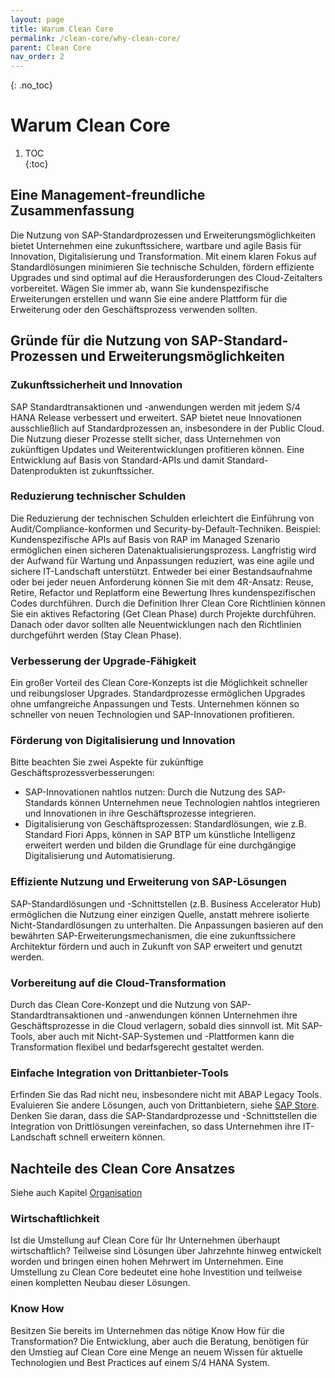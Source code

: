 ```yaml
---
layout: page
title: Warum Clean Core
permalink: /clean-core/why-clean-core/
parent: Clean Core
nav_order: 2
---
```


{: .no_toc}
# Warum Clean Core  

1. TOC  
{:toc}  

## Eine Management-freundliche Zusammenfassung  
Die Nutzung von SAP-Standardprozessen und Erweiterungsmöglichkeiten bietet Unternehmen eine zukunftssichere, wartbare und agile Basis für Innovation, Digitalisierung und Transformation. Mit einem klaren Fokus auf Standardlösungen minimieren Sie technische Schulden, fördern effiziente Upgrades und sind optimal auf die Herausforderungen des Cloud-Zeitalters vorbereitet. Wägen Sie immer ab, wann Sie kundenspezifische Erweiterungen erstellen und wann Sie eine andere Plattform für die Erweiterung oder den Geschäftsprozess verwenden sollten. 

## Gründe für die Nutzung von SAP-Standard-Prozessen und Erweiterungsmöglichkeiten  

### Zukunftssicherheit und Innovation  
SAP Standardtransaktionen und -anwendungen werden mit jedem S/4 HANA Release verbessert und erweitert. SAP bietet neue Innovationen ausschließlich auf Standardprozessen an, insbesondere in der Public Cloud. Die Nutzung dieser Prozesse stellt sicher, dass Unternehmen von zukünftigen Updates und Weiterentwicklungen profitieren können. Eine Entwicklung auf Basis von Standard-APIs und damit Standard-Datenprodukten ist zukunftssicher.   

### Reduzierung technischer Schulden  
 Die Reduzierung der technischen Schulden erleichtert die Einführung von Audit/Compliance-konformen und Security-by-Default-Techniken. Beispiel: Kundenspezifische APIs auf Basis von RAP im Managed Szenario ermöglichen einen sicheren Datenaktualisierungsprozess. Langfristig wird der Aufwand für Wartung und Anpassungen reduziert, was eine agile und sichere IT-Landschaft unterstützt. 
 Entweder bei einer Bestandsaufnahme oder bei jeder neuen Anforderung können Sie mit dem 4R-Ansatz: Reuse, Retire, Refactor und Replatform eine Bewertung Ihres kundenspezifischen Codes durchführen. Durch die Definition Ihrer Clean Core Richtlinien können Sie ein aktives Refactoring (Get Clean Phase) durch Projekte durchführen. Danach oder davor sollten alle Neuentwicklungen nach den Richtlinien durchgeführt werden (Stay Clean Phase). 

### Verbesserung der Upgrade-Fähigkeit  
Ein großer Vorteil des Clean Core-Konzepts ist die Möglichkeit schneller und reibungsloser Upgrades. Standardprozesse ermöglichen Upgrades ohne umfangreiche Anpassungen und Tests. Unternehmen können so schneller von neuen Technologien und SAP-Innovationen profitieren.  

### Förderung von Digitalisierung und Innovation  
Bitte beachten Sie zwei Aspekte für zukünftige Geschäftsprozessverbesserungen:
* SAP-Innovationen nahtlos nutzen: Durch die Nutzung des SAP-Standards können Unternehmen neue Technologien nahtlos integrieren und Innovationen in ihre Geschäftsprozesse integrieren.  
* Digitalisierung von Geschäftsprozessen: Standardlösungen, wie z.B. Standard Fiori Apps, können in SAP BTP um künstliche Intelligenz erweitert werden und bilden die Grundlage für eine durchgängige Digitalisierung und Automatisierung.  

### Effiziente Nutzung und Erweiterung von SAP-Lösungen  
 SAP-Standardlösungen und -Schnittstellen (z.B. Business Accelerator Hub) ermöglichen die Nutzung einer einzigen Quelle, anstatt mehrere isolierte Nicht-Standardlösungen zu unterhalten. Die Anpassungen basieren auf den bewährten SAP-Erweiterungsmechanismen, die eine zukunftssichere Architektur fördern und auch in Zukunft von SAP erweitert und genutzt werden.  

### Vorbereitung auf die Cloud-Transformation  
Durch das Clean Core-Konzept und die Nutzung von SAP-Standardtransaktionen und -anwendungen können Unternehmen ihre Geschäftsprozesse in die Cloud verlagern, sobald dies sinnvoll ist. Mit SAP-Tools, aber auch mit Nicht-SAP-Systemen und -Plattformen kann die Transformation flexibel und bedarfsgerecht gestaltet werden.  

### Einfache Integration von Drittanbieter-Tools  
Erfinden Sie das Rad nicht neu, insbesondere nicht mit ABAP Legacy Tools. Evaluieren Sie andere Lösungen, auch von Drittanbietern, siehe [SAP Store](https://www.sap.com/germany/store.html). Denken Sie daran, dass die SAP-Standardprozesse und -Schnittstellen die Integration von Drittlösungen vereinfachen, so dass Unternehmen ihre IT-Landschaft schnell erweitern können.  


## Nachteile des Clean Core Ansatzes

Siehe auch Kapitel [Organisation](/ABAP-Leitfaden/organization)

### Wirtschaftlichkeit

Ist die Umstellung auf Clean Core für Ihr Unternehmen überhaupt wirtschaftlich? Teilweise sind Lösungen über Jahrzehnte hinweg entwickelt worden und bringen einen hohen Mehrwert im Unternehmen. Eine Umstellung zu Clean Core bedeutet eine hohe Investition und teilweise einen kompletten Neubau dieser Lösungen.

### Know How

Besitzen Sie bereits im Unternehmen das nötige Know How für die Transformation? Die Entwicklung, aber auch die Beratung, benötigen für den Umstieg auf Clean Core eine Menge an neuem Wissen für aktuelle Technologien und Best Practices auf einem S/4 HANA System.


